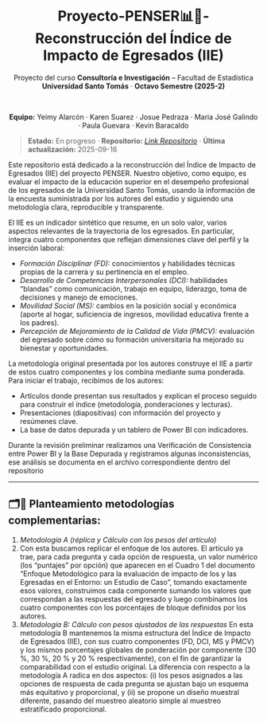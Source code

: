 <div align="center">

# Proyecto-PENSER📊📝- Reconstrucción del Índice de Impacto de Egresados (IIE)


Proyecto del curso <b>Consultoría e Investigación</b> – Facultad de Estadística  
<b>Universidad Santo Tomás</b> · <b>Octavo Semestre (2025-2)</b>

<br/>

<b>Equipo:</b> Yeimy Alarcón · Karen Suarez · Josue Pedraza · Maria José Galindo · Paula Guevara · Kevin Baracaldo

</div>

> **Estado:** En progreso · **Repositorio:** _[Link Repositorio](https://github.com/ustadistica/Proyecto-PENSER.git)_ · **Última actualización:** 2025-09-16

Este repositorio está dedicado a la reconstrucción del Índice de Impacto de Egresados (IIE) del proyecto PENSER. Nuestro objetivo, como equipo, es evaluar el impacto de la educación superior en el desempeño profesional de los egresados de la Universidad Santo Tomás, usando la información de la encuesta suministrada por los autores del estudio y siguiendo una metodología clara, reproducible y transparente.

El IIE es un indicador sintético que resume, en un solo valor, varios aspectos relevantes de la trayectoria de los egresados. En particular, integra cuatro componentes que reflejan dimensiones clave del perfil y la inserción laboral:

- *Formación Disciplinar (FD):* conocimientos y habilidades técnicas propias de la carrera y su pertinencia en el empleo.
- *Desarrollo de Competencias Interpersonales (DCI):* habilidades “blandas” como comunicación, trabajo en equipo, liderazgo, toma de decisiones y manejo de emociones.
- *Movilidad Social (MS):* cambios en la posición social y económica (aporte al hogar, suficiencia de ingresos, movilidad educativa frente a los padres).
- *Percepción de Mejoramiento de la Calidad de Vida (PMCV):* evaluación del egresado sobre cómo su formación universitaria ha mejorado su bienestar y oportunidades.

La metodología original presentada por los autores construye el IIE a partir de estos cuatro componentes y los combina mediante suma ponderada. Para iniciar el trabajo, recibimos de los autores:
- Artículos donde presentan sus resultados y explican el proceso seguido para construir el índice (metodología, ponderaciones y lecturas).
- Presentaciones (diapositivas) con información del proyecto y resúmenes clave.
- La base de datos depurada y un tablero de Power BI con indicadores.

Durante la revisión preliminar realizamos una Verificación de Consistencia entre Power BI y la Base Depurada y registramos algunas inconsistencias, ese análisis se documenta en el archivo correspondiente dentro del repositorio

---

## 🗂️🧮 Planteamiento metodologías complementarias:

1. *Metodología A (réplica y Cálculo con los pesos del artículo)*
2. Con esta buscamos replicar el enfoque de los autores. El artículo ya trae, para cada pregunta y cada opción de respuesta, un valor numérico (los “puntajes” por opción) que aparecen en el Cuadro 1 del documento “Enfoque Metodológico para la evaluación de impacto de los y las Egresadas en el Entorno: un Estudio de Caso”, tomando exactamente esos valores, construimos cada componente sumando los valores que correspondan a las respuestas del egresado y luego combinamos los cuatro componentes con los porcentajes de bloque definidos por los autores.
3. *Metodología B: Cálculo con pesos ajustados de las respuestas*
En esta metodología B mantenemos la misma estructura del Índice de Impacto de Egresados (IIE), con sus cuatro componentes (FD, DCI, MS y PMCV) y los mismos porcentajes globales de ponderación por componente (30 %, 30 %, 20 % y 20 % respectivamente), con el fin de garantizar la comparabilidad con el estudio original. La diferencia con respecto a la metodología A radica en dos aspectos: (i) los pesos asignados a las opciones de respuesta de cada pregunta se ajustan bajo un esquema más equitativo y proporcional, y (ii) se propone un diseño muestral diferente, pasando del muestreo aleatorio simple al muestreo estratificado proporcional.

